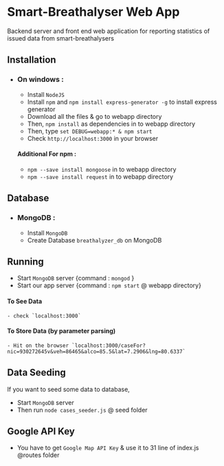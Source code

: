 # Smart-Breathalyser Web App
Backend server and front end web application for reporting statistics of issued data from smart-breathalysers

## Installation

- ### On windows :

    - Install `NodeJS`
    - Install `npm` and `npm install express-generator -g` to install express generator
    - Download all the files & go to webapp directory
    - Then, `npm install` as dependencies in to webapp directory
    - Then, type `set DEBUG=webapp:* & npm start`
    - Check `http://localhost:3000` in your browser
    
    #### Additional For npm :
     - `npm --save install mongoose` in to webapp directory
     - `npm --save install request` in to webapp directory
    
## Database

 - ### MongoDB :
    - Install `MongoDB`
    - Create Database `breathalyzer_db` on MongoDB
    
## Running
   - Start `MongoDB` server {command : `mongod` }
   - Start our app server {command : `npm start` @ webapp directory}
   #### To See Data
    - check `localhost:3000`
   #### To Store Data (by parameter parsing)
    - Hit on the browser `localhost:3000/caseFor?nic=930272645v&veh=86465&alco=85.5&lat=7.2906&lng=80.6337`
## Data Seeding
 If you want to seed some data to database,
  - Start `MongoDB` server
  - Then run `node cases_seeder.js` @ seed folder
  
## Google API Key
   - You have to get `Google Map API Key` & use it to 31 line of index.js @routes folder
